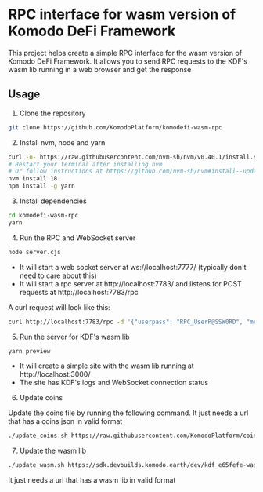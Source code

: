 # RPC interface for wasm version of Komodo DeFi Framework

This project helps create a simple RPC interface for the wasm version of Komodo DeFi Framework. It allows you to send RPC requests to the KDF's wasm lib running in a web browser and get the response

## Usage

1. Clone the repository

```bash
git clone https://github.com/KomodoPlatform/komodefi-wasm-rpc
```

2. Install nvm, node and yarn

```bash
curl -o- https://raw.githubusercontent.com/nvm-sh/nvm/v0.40.1/install.sh | bash
# Restart your terminal after installing nvm
# Or follow instructions at https://github.com/nvm-sh/nvm#install--update-script
nvm install 18
npm install -g yarn
```

3. Install dependencies

```bash
cd komodefi-wasm-rpc
yarn
```

4. Run the RPC and WebSocket server

```bash
node server.cjs
```

- It will start a web socket server at ws://localhost:7777/ (typically don't need to care about this)
- It will start a rpc server at http://localhost:7783/ and listens for POST requests at http://localhost:7783/rpc

A curl request will look like this:

```bash
curl http://localhost:7783/rpc -d '{"userpass": "RPC_UserP@SSW0RD", "method": "version"}'
```

5. Run the server for KDF's wasm lib

```bash
yarn preview
```

- It will create a simple site with the wasm lib running at http://localhost:3000/
- The site has KDF's logs and WebSocket connection status

6. Update coins

Update the coins file by running the following command. It just needs a url that has a coins json in valid format

```bash
./update_coins.sh https://raw.githubusercontent.com/KomodoPlatform/coins/master/coins
```

7. Update the wasm lib

```bash
./update_wasm.sh https://sdk.devbuilds.komodo.earth/dev/kdf_e65fefe-wasm.zip
```

It just needs a url that has a wasm lib in valid format
